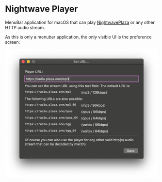 # Nightwave Player

MenuBar application for macOS that can play [NightwavePlaza](https://plaza.one) or any other HTTP audio stream.

As this is only a menubar application, the only visible UI is the preference screen:

![screenshot](screenshot.png)
